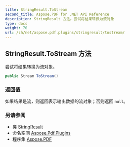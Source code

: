 ```yaml
---
title: StringResult.ToStream
second_title: Aspose.PDF for .NET API Reference
description: StringResult 方法。尝试将结果转换为流对象
type: docs
weight: 70
url: /zh/net/aspose.pdf.plugins/stringresult/tostream/
---
```

## StringResult.ToStream 方法

尝试将结果转换为流对象。

```csharp
public Stream ToStream()
```

### 返回值

如果结果是流，则返回表示输出数据的流对象；否则返回 `null`。

### 另请参阅

* 类 [StringResult](../)
* 命名空间 [Aspose.Pdf.Plugins](../../../aspose.pdf.plugins/)
* 程序集 [Aspose.PDF](../../../)